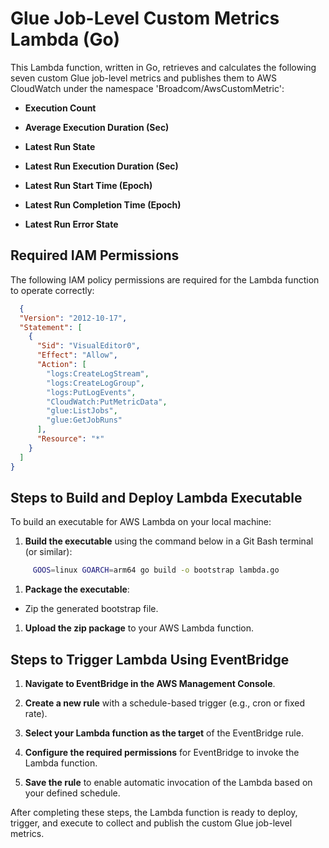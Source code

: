 
Glue Job-Level Custom Metrics Lambda (Go)
=========================================

This Lambda function, written in Go, retrieves and calculates the following seven custom Glue job-level metrics and publishes them to AWS CloudWatch under the namespace 'Broadcom/AwsCustomMetric':

*   **Execution Count**
    
*   **Average Execution Duration (Sec)**
    
*   **Latest Run State**
    
*   **Latest Run Execution Duration (Sec)**
    
*   **Latest Run Start Time (Epoch)**
    
*   **Latest Run Completion Time (Epoch)**
    
*   **Latest Run Error State**
    

Required IAM Permissions
------------------------

The following IAM policy permissions are required for the Lambda function to operate correctly:


```json
  {
  "Version": "2012-10-17",
  "Statement": [
    {
      "Sid": "VisualEditor0",
      "Effect": "Allow",
      "Action": [
        "logs:CreateLogStream",
        "logs:CreateLogGroup",
        "logs:PutLogEvents",
        "CloudWatch:PutMetricData",
        "glue:ListJobs",
        "glue:GetJobRuns"
      ],
      "Resource": "*"
    }
  ]
}

```
Steps to Build and Deploy Lambda Executable
-------------------------------------------

To build an executable for AWS Lambda on your local machine:

1.  **Build the executable** using the command below in a Git Bash terminal (or similar):
    

``` bash
     GOOS=linux GOARCH=arm64 go build -o bootstrap lambda.go
```	 

1.  **Package the executable**:
    

*   Zip the generated bootstrap file.
    

1.  **Upload the zip package** to your AWS Lambda function.
    

Steps to Trigger Lambda Using EventBridge
-----------------------------------------

1.  **Navigate to EventBridge in the AWS Management Console**.
    
2.  **Create a new rule** with a schedule-based trigger (e.g., cron or fixed rate).
    
3.  **Select your Lambda function as the target** of the EventBridge rule.
    
4.  **Configure the required permissions** for EventBridge to invoke the Lambda function.
    
5.  **Save the rule** to enable automatic invocation of the Lambda based on your defined schedule.
    

After completing these steps, the Lambda function is ready to deploy, trigger, and execute to collect and publish the custom Glue job-level metrics.

